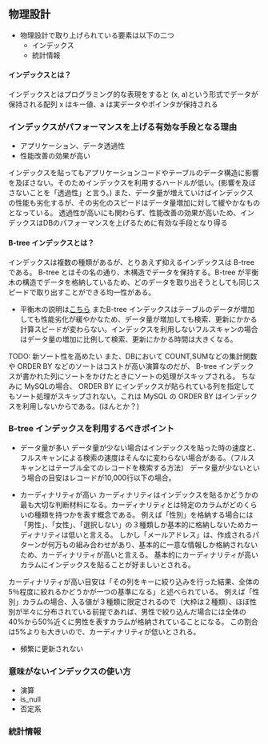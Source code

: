 ## 物理設計
- 物理設計で取り上げられている要素は以下の二つ
  - インデックス
  - 統計情報

#### インデックスとは？
インデックスとはプログラミング的な表現をすると (x, a)という形式でデータが保持される配列
x はキー値、a は実データやポインタが保持される

### インデックスがパフォーマンスを上げる有効な手段となる理由
- アプリケーション、データ透過性
- 性能改善の効果が高い

インデックスを貼ってもアプリケーションコードやテーブルのデータ構造に影響を及ぼさない。そのためインデックスを利用するハードルが低い。(影響を及ぼさないことを「透過性」と言う。)
また、データ量が増えていけばインデックスの性能も劣化するが、その劣化のスピードはデータ量増加に対して緩やかなものとなっている。
透過性が高いにも関わらず、性能改善の効果が高いため、インデックスはDBのパフォーマンスを上げるために有効な手段となり得る

#### B-tree インデックスとは？
インデックスは複数の種類があるが、とりあえず抑えるインデックスは B-tree である。
B-tree とはその名の通り、木構造でデータを保持する。B-tree が平衡木の構造でデータを格納しているため、どのデータを取り出そうとしても同じスピードで取り出すことができる均一性がある。
* 平衡木の説明は[こちら](https://the-simple.jp/what-is-a-balanced-tree-a-title-that-explains-the-basic-concept-of-data-structures-in-an-easy-to-understand-manner)
またB-tree インデックスはテーブルのデータが増加しても性能劣化が緩やかなため、データ量が増加しても検索、更新にかかる計算スピードが変わらない。インデックスを利用しないフルスキャンの場合はデータ量の増加に比例して検索、更新にかかる時間は大きくなる。

TODO: 新ソート性を高めたい
また、DBにおいて COUNT,SUMなどの集計関数 や ORDER BY などのソートはコストが高い演算なのだが、 B-tree インデックスが書かれた列にソートをかけたときにソートの処理がスキップされる。
ちなみに MySQLの場合、 ORDER BY にインデックスが貼られている列を指定してもソート処理がスキップされない。これは MySQL の ORDER BY はインデックスを利用しないからである。(ほんとか？)

### B-tree インデックスを利用するべきポイント
- データ量が多い
データ量が少ない場合はインデックスを貼った時の速度と、フルスキャンによる検索の速度はそんなに変わらない場合がある。（フルスキャンとはテーブル全てのレコードを検索する方法）
データ量が少ないという場合の目安はレコードが10,000行以下の場合。

- カーディナリティが高い
カーディナリティはインデックスを貼るかどうかの最も大切な判断材料になる。カーディナリティとは特定のカラムがどのくらいの種類を持つかを表す概念である。
例えば「性別」を格納する場合には「男性」、「女性」、「選択しない」の３種類しか基本的に格納しないためカーディナリティは低いと言える。
しかし「メールアドレス」は、作成されるパターンが何万もの組み合わせがあり、基本的に一意な情報しか格納されないため、カーディナリティが高いと言える。
基本的にカーディナリティが高いカラムにインデックスを貼ることが好ましいとされる。

カーディナリティが高い目安は「その列をキーに絞り込みを行った結果、全体の5％程度に絞れるかどうかが一つの基準になる」と述べられている。
例えば「性別」カラムの場合、入る値が３種類に限定されるので（大枠は２種類）、ほぼ性別が半々に分布されている前提であれば、男性で絞り込んだ場合には全体の40%から50%近くに男性を表すカラムが格納されていることになる。
この割合は5%よりも大きいので、カーディナリティが低いとされる。

- 頻繁に更新されない

### 意味がないインデックスの使い方
  - 演算
  - is_null
  - 否定系


### 統計情報